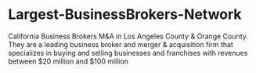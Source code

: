 # Largest-BusinessBrokers-Network
California Business Brokers M&amp;A in Los Angeles County &amp; Orange County. They are a leading business broker and merger &amp; acquisition firm that specializes in buying and selling businesses and franchises with revenues between $20 million and $100 million
